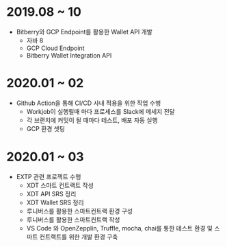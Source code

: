 
# 2019.08 ~ 10

- Bitberry와 GCP Endpoint를 활용한 Wallet API 개발
  - 자바 8
  - GCP Cloud Endpoint
  - Bitberry Wallet Integration API

# 2020.01 ~ 02

- Github Action을 통해 CI/CD 사내 적용을 위한 작업 수행
  - Workjob이 실행될때 마다 프로세스를 Slack에 메세지 전달
  - 각 브랜치에 커밋이 될 때마다 테스트, 배포 자동 실행
  - GCP 환경 셋팅

# 2020.01 ~ 03

- EXTP 관련 프로젝트 수행
  - XDT 스마트 컨트랙트 작성
  - XDT API SRS 정리
  - XDT Wallet SRS 정리
  - 루니버스를 활용한 스마트컨트랙 환경 구성
  - 루니버스를 활용한 스마트컨트랙 작성
  - VS Code 와 OpenZepplin, Truffle, mocha, chai를 통한 테스트 환경 및 스마트 컨트랙트를 위한 개발 환경 구축